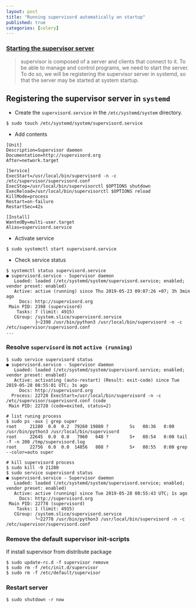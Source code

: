 ```yaml
---
layout: post
title: "Running supervisord automatically on startup"
published: true
categories: [celery]
---
```

### [Starting the supervisor server](https://www.vultr.com/docs/installing-and-configuring-supervisor-on-ubuntu-16-04)
> supervisor is composed of a server and clients that connect to it. To be able to manage and control programs, we need to start the server. To do so, we will be registering the supervisor server in systemd, so that the server may be started at system startup.

## Registering the supervisor server in `systemd`

* Create the `supervisord.service`  in the `/etc/systemd/system` directory.

```shell
$ sudo touch /etc/systemd/system/supervisord.service
```

* Add contents

```shell
[Unit]
Description=Supervisor daemon
Documentation=http://supervisord.org
After=network.target

[Service]
ExecStart=/usr/local/bin/supervisord -n -c /etc/supervisor/supervisord.conf
ExecStop=/usr/local/bin/supervisorctl $OPTIONS shutdown
ExecReload=/usr/local/bin/supervisorctl $OPTIONS reload
KillMode=process
Restart=on-failure
RestartSec=42s

[Install]
WantedBy=multi-user.target
Alias=supervisord.service
```

* Activate service

```shell
$ sudo systemctl start supervisord.service
```

* Check service status

```shell
$ systemctl status supervisord.service
● supervisord.service - Supervisor daemon
   Loaded: loaded (/etc/systemd/system/supervisord.service; enabled; vendor preset: enabled)
   Active: active (running) since Thu 2019-05-23 09:07:26 +07; 3h 3min ago
     Docs: http://supervisord.org
 Main PID: 2398 (supervisord)
    Tasks: 7 (limit: 4915)
   CGroup: /system.slice/supervisord.service
           ├─2398 /usr/bin/python3 /usr/local/bin/supervisord -n -c /etc/supervisor/supervisord.conf
...           
```

### Resolve `supervisord` is not `active (running)`
```shell
$ sudo service supervisord status
● supervisord.service - Supervisor daemon
   Loaded: loaded (/etc/systemd/system/supervisord.service; enabled; vendor preset: enabled)
   Active: activating (auto-restart) (Result: exit-code) since Tue 2019-05-28 08:55:01 UTC; 3s ago
     Docs: http://supervisord.org
  Process: 22728 ExecStart=/usr/local/bin/supervisord -n -c /etc/supervisor/supervisord.conf (code
 Main PID: 22728 (code=exited, status=2)

# list runing process
$ sudo ps -aux | grep super
root     21280  0.0  0.2  79260 19880 ?        Ss   08:36   0:00 /usr/bin/python3 /usr/local/bin/supervisord
root     22645  0.0  0.0   7960   648 ?        S+   08:54   0:00 tail -f -n 200 /tmp/supervisord.log
root     22756  0.0  0.0  14856   808 ?        S+   08:55   0:00 grep --color=auto super

# kill supervisord process
$ sudo kill -9 21280
$ sudo service supervisord status
● supervisord.service - Supervisor daemon
   Loaded: loaded (/etc/systemd/system/supervisord.service; enabled; vendor preset: enabled)
   Active: active (running) since Tue 2019-05-28 08:55:43 UTC; 1s ago
     Docs: http://supervisord.org
 Main PID: 22778 (supervisord)
    Tasks: 1 (limit: 4915)
   CGroup: /system.slice/supervisord.service
           └─22778 /usr/bin/python3 /usr/local/bin/supervisord -n -c /etc/supervisor/supervisord.conf
```

### Remove the default supervisor init-scripts
If install supervisor from distribute package
```shell
$ sudo update-rc.d -f supervisor remove
$ sudo rm -f /etc/init.d/supervisor
$ sudo rm -f /etc/default/supervisor
```

### Restart server
```shell
$ sudo shutdown -r now

```

